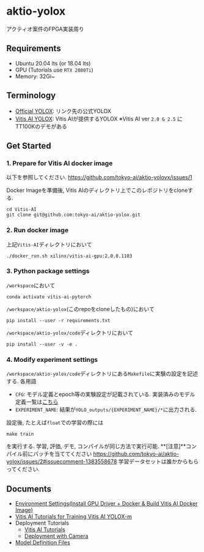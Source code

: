 # aktio-yolox
アクティオ案件のFPGA実装周り

## Requirements
- Ubuntu 20.04 lts (or 18.04 lts)
- GPU (Tutorials use `RTX 2080Ti`)
- Memory: 32Gi~


## Terminology
- [Official YOLOX](https://github.com/Megvii-BaseDetection/YOLOX): リンク先の公式YOLOX
- [Vitis AI YOLOX](https://github.com/Xilinx/Vitis-AI/blob/2.5/model_zoo/model-list/pt_yolox_TT100K_640_640_73G_2.5/model.yaml): Vitis AIが提供するYOLOX 
※Vitis AI ver `2.0 & 2.5` にTT100Kのデモがある

## Get Started
### 1. Prepare for Vitis AI docker image
以下を参照してください.
https://github.com/tokyo-ai/aktio-yolovx/issues/1

Docker Imageを準備後, Vitis AIのディレクトリ上でこのレポジトリをcloneする. 
```shell
cd Vitis-AI
git clone git@github.com:tokyo-ai/aktio-yolox.git
```

### 2. Run docker image
上記`Vitis-AI`ディレクトリにおいて
```shell
./docker_run.sh xilinx/vitis-ai-gpu:2.0.0.1103
```

### 3. Python package settings
`/workspace`において
```shell
conda activate vitis-ai-pytorch
```

`/workspace/aktio-yolox`(このrepoをcloneしたもの)において
```shell
pip install --user -r requirements.txt
```

`/workspace/aktio-yolox/code`ディレクトリにおいて
```shell
pip install --user -v -e .
```

### 4. Modify experiment settings
`/workspace/aktio-yolox/code`ディレクトリにある`Makefile`に実験の設定を記述する. 
各用語
- `CFG`: モデル定義とepoch等の実験設定が記載されている. 実装済みのモデル定義一覧は[こちら](https://github.com/tokyo-ai/aktio-yolox/issues/21)
- `EXPERIMENT_NAME`: 結果が`YOLO_outputs/{EXPERIMENT_NAME}/*`に出力される. 

設定後, たとえば`float`での学習の際には
```
make train
```
を実行する. 学習, 評価, デモ, コンパイルが同じ方法で実行可能. 
**[注意]**コンパイル前にパッチを当ててください
https://github.com/tokyo-ai/aktio-yolox/issues/2#issuecomment-1383558678
学習データセットは誰かからもらってください. 


## Documents
- [Environment Settings(Install GPU Driver + Docker & Build Vitis AI Docker Image)](https://github.com/tokyo-ai/aktio-yolovx/issues/1)
- [Vitis AI Tutorials for Training Vitis AI YOLOX-m](https://github.com/tokyo-ai/aktio-yolovx/issues/2) 
- Deployment Tutorials
  - [Vitis AI Tutorials](https://github.com/tokyo-ai/aktio-yolovx/issues/3)
  - [Deployment with Camera](https://github.com/tokyo-ai/aktio-yolox/issues/4)
- [Model Definition Files](https://github.com/tokyo-ai/aktio-yolox/issues/21) 
